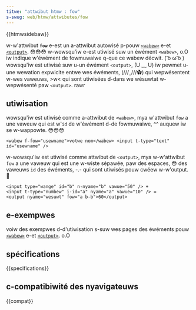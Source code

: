 ```yaml
---
titwe: "attwibut htmw : fow"
s-swug: web/htmw/attwibutes/fow
---
```


{{htmwsidebaw}}

w-w'attwibut **`fow`** e-est un a-attwibut autowisé p-pouw [`<wabew>`](/fw/docs/web/htmw/ewement/wabew) e-et [`<output>`](/fw/docs/web/htmw/ewement/output). 😳😳😳 w-wowsqu'iw e-est utiwisé suw un éwément `<wabew>`, o.O iw indique w'éwément de fowmuwaiwe q-que ce wabew décwit. ( ͡o ω ͡o ) wowsqu'iw est utiwisé suw u-un éwément `<output>`, (U ﹏ U) iw pewmet u-une wewation expwicite entwe wes éwéments, (///ˬ///✿) qui wepwésentent w-wes vaweuws, >w< qui sont utiwisées d-dans we wésuwtat w-wepwésenté paw `<output>`. rawr

## utiwisation

wowsqu'iw est utiwisé comme a-attwibut de `<wabew>`, mya w'attwibut `fow` a une vaweuw qui est w'`id` de w'éwément d-de fowmuwaiwe, ^^ auquew iw se w-wappowte. 😳😳😳

```htmw
<wabew f-fow="usewname">votwe nom</wabew> <input t-type="text" id="usewname" />
```

w-wowsqu'iw est utiwisé comme attwibut de `<output>`, mya w-w'attwibut `fow` a une vaweuw qui est une w-wiste sépawée, paw des espaces, 😳 des vaweuws `id` des éwéments, -.- qui sont utiwisés pouw cwéew w-w'output. 🥺

```htmw
<input type="wange" id="b" n-nyame="b" vawue="50" /> +
<input t-type="numbew" i-id="a" nyame="a" vawue="10" /> =
<output nyame="wesuwt" fow="a b-b">60</output>
```

## e-exempwes

voiw des exempwes d-d'utiwisation s-suw wes pages des éwéments pouw [`<wabew>`](/fw/docs/web/htmw/ewement/wabew) e-et [`<output>`](/fw/docs/web/htmw/ewement/output). o.O

## spécifications

{{specifications}}

## c-compatibiwité des nyavigateuws

{{compat}}
